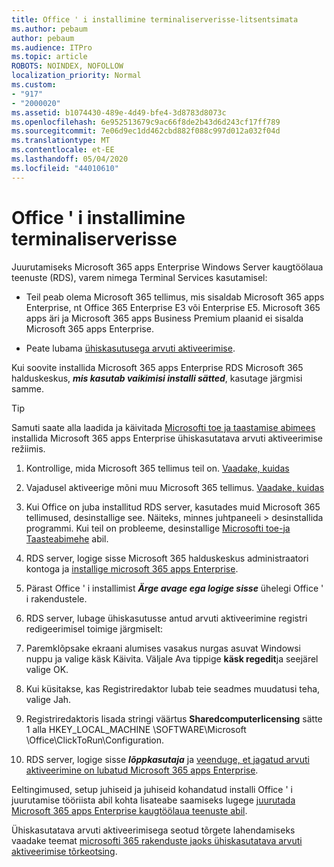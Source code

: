 ```yaml
---
title: Office ' i installimine terminaliserverisse-litsentsimata
ms.author: pebaum
author: pebaum
ms.audience: ITPro
ms.topic: article
ROBOTS: NOINDEX, NOFOLLOW
localization_priority: Normal
ms.custom:
- "917"
- "2000020"
ms.assetid: b1074430-489e-4d49-bfe4-3d8783d8073c
ms.openlocfilehash: 6e952513679c9ac66f8de2b43d6d243cf17ff789
ms.sourcegitcommit: 7e06d9ec1dd462cbd882f088c997d012a032f04d
ms.translationtype: MT
ms.contentlocale: et-EE
ms.lasthandoff: 05/04/2020
ms.locfileid: "44010610"
---
```

# <a name="installing-office-on-a-terminal-server"></a>Office ' i installimine terminaliserverisse

Juurutamiseks Microsoft 365 apps Enterprise Windows Server kaugtöölaua teenuste (RDS), varem nimega Terminal Services kasutamisel:
  
- Teil peab olema Microsoft 365 tellimus, mis sisaldab Microsoft 365 apps Enterprise, nt Office 365 Enterprise E3 või Enterprise E5. Microsoft 365 apps äri ja Microsoft 365 apps Business Premium plaanid ei sisalda Microsoft 365 apps Enterprise.

- Peate lubama [ühiskasutusega arvuti aktiveerimise](https://docs.microsoft.com/DeployOffice/overview-shared-computer-activation).

Kui soovite installida Microsoft 365 apps Enterprise RDS Microsoft 365 halduskeskus, ***mis kasutab vaikimisi installi sätted***, kasutage järgmisi samme.

> [!TIP]
> Samuti saate alla laadida ja käivitada [Microsofti toe ja taastamise abimees](https://aka.ms/SaRA_OfficeSCA_M365Portal) installida Microsoft 365 apps Enterprise ühiskasutatava arvuti aktiveerimise režiimis.
  
1. Kontrollige, mida Microsoft 365 tellimus teil on. [Vaadake, kuidas](https://docs.microsoft.com/office365/admin/admin-overview/what-subscription-do-i-have)

2. Vajadusel aktiveerige mõni muu Microsoft 365 tellimus. [Vaadake, kuidas](https://docs.microsoft.com/office365/admin/subscriptions-and-billing/switch-to-a-different-plan)

3. Kui Office on juba installitud RDS server, kasutades muid Microsoft 365 tellimused, desinstallige see. Näiteks, minnes juhtpaneeli \> desinstallida programmi. Kui teil on probleeme, desinstallige [Microsofti toe-ja Taasteabimehe](https://aka.ms/SARA-OfficeUninstall-Alchemy) abil.

4. RDS server, logige sisse Microsoft 365 halduskeskus administraatori kontoga ja [installige microsoft 365 apps Enterprise](https://portal.office.com/OLS/MySoftware.aspx).

5. Pärast Office ' i installimist ***Ärge avage ega logige sisse*** ühelegi Office ' i rakendustele.

6. RDS server, lubage ühiskasutusse antud arvuti aktiveerimine registri redigeerimisel toimige järgmiselt:

1. Paremklõpsake ekraani alumises vasakus nurgas asuvat Windowsi nuppu ja valige käsk Käivita. Väljale Ava tippige **käsk regedit**ja seejärel valige OK.

2. Kui küsitakse, kas Registriredaktor lubab teie seadmes muudatusi teha, valige Jah.

3. Registriredaktoris lisada stringi väärtus **Sharedcomputerlicensing** sätte 1 alla HKEY_LOCAL_MACHINE \SOFTWARE\Microsoft \Office\ClickToRun\Configuration.

7. RDS server, logige sisse ***lõppkasutaja*** ja [veenduge, et jagatud arvuti aktiveerimine on lubatud Microsoft 365 apps Enterprise](https://docs.microsoft.com/DeployOffice/troubleshoot-shared-computer-activation#verify-that-activation-for-microsoft-365-apps-succeeded).

Eeltingimused, setup juhiseid ja juhiseid kohandatud installi Office ' i juurutamise tööriista abil kohta lisateabe saamiseks lugege [juurutada Microsoft 365 apps Enterprise kaugtöölaua teenuste abil](https://docs.microsoft.com/DeployOffice/deploy-microsoft-365-apps-remote-desktop-services).
  
Ühiskasutatava arvuti aktiveerimisega seotud tõrgete lahendamiseks vaadake teemat [microsofti 365 rakenduste jaoks ühiskasutatava arvuti aktiveerimise tõrkeotsing](https://docs.microsoft.com/DeployOffice/troubleshoot-shared-computer-activation).
  